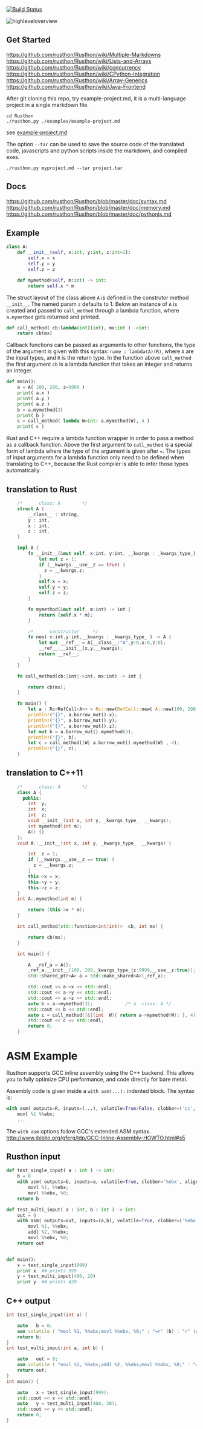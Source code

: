 [![Build Status](https://travis-ci.org/rusthon/Rusthon.svg)](https://travis-ci.org/rusthon/Rusthon)

![highleveloverview](http://rusthon.github.io/Rusthon/images/RusthonC++.svg)

Get Started
-----------
https://github.com/rusthon/Rusthon/wiki/Multiple-Markdowns
https://github.com/rusthon/Rusthon/wiki/Lists-and-Arrays
https://github.com/rusthon/Rusthon/wiki/concurrency
https://github.com/rusthon/Rusthon/wiki/CPython-Integration
https://github.com/rusthon/Rusthon/wiki/Array-Generics
https://github.com/rusthon/Rusthon/wiki/Java-Frontend

After git cloning this repo, try example-project.md, it is a multi-language project in a single markdown file.
```
cd Rusthon
./rusthon.py ./examples/example-project.md
```
see [example-project.md](https://github.com/rusthon/Rusthon/blob/master/examples/example-project.md)

The option `--tar` can be used to save the source code of the translated code,
javascripts and python scripts inside the markdown, and compiled exes.
```
./rusthon.py myproject.md --tar project.tar
```

Docs
----
https://github.com/rusthon/Rusthon/blob/master/doc/syntax.md
https://github.com/rusthon/Rusthon/blob/master/doc/memory.md
https://github.com/rusthon/Rusthon/blob/master/doc/pythonjs.md


Example
-------
```python
class A:
	def __init__(self, x:int, y:int, z:int=1):
		self.x = x
		self.y = y
		self.z = z

	def mymethod(self, m:int) -> int:
		return self.x * m

```
The struct layout of the class above `A` is defined in the construtor method `__init__`.
The named param `z` defaults to 1.
Below an instance of `A` is created and passed to `call_method` through a lambda function,
where `a.mymethod` gets returned and printed.

```python
def call_method( cb:lambda(int)(int), mx:int ) ->int:
	return cb(mx)

```
Callback functions can be passed as arguments to other functions, the type of the argument is given
with this syntax: `name : lambda(A)(R)`, where `A` are the input types, and `R` is the return type.
In the function above `call_method` the first argument `cb` is a lambda function that takes an integer
and returns an integer.

```python
def main():
	a = A( 100, 200, z=9999 )
	print( a.x )
	print( a.y )
	print( a.z )
	b = a.mymethod(3)
	print( b )
	c = call_method( lambda W=int: a.mymethod(W), 4 )
	print( c )

```
Rust and C++ require a lambda function wrapper in order to pass a method as a callback function.
Above the first argument to `call_method` is a special form of lambda where the type of the argument
is given after `=`. The types of input arguments for a lambda function only need to be defined when
translating to C++, because the Rust compiler is able to infer those types automatically. 


translation to Rust
------------
```rust
    /*      class: A        */
    struct A {
        __class__ : string,
        y : int,
        x : int,
        z : int,
    }

    impl A {
        fn __init__(&mut self, x:int, y:int, __kwargs : _kwargs_type_) {
            let mut z = 1;
            if (__kwargs.__use__z == true) {
              z = __kwargs.z;
            }
            self.x = x;
            self.y = y;
            self.z = z;
        }

        fn mymethod(&mut self, m:int) -> int {
            return (self.x * m);
        }

        /*      constructor     */
        fn new( x:int,y:int,__kwargs : _kwargs_type_ ) -> A {
            let mut __ref__ = A{__class__:"A",y:0,x:0,z:0};
            __ref__.__init__(x,y,__kwargs);
            return __ref__; 
        }
    }

    fn call_method(cb:|int|->int, mx:int) -> int {

        return cb(mx);
    }

    fn main() {
        let a : Rc<RefCell<A>> = Rc::new(RefCell::new( A::new(100, 200,_kwargs_type_{z:9999,__use__z:true}) ));
        println!("{}", a.borrow_mut().x);
        println!("{}", a.borrow_mut().y);
        println!("{}", a.borrow_mut().z);
        let mut b = a.borrow_mut().mymethod(3);
        println!("{}", b);
        let c = call_method(|W| a.borrow_mut().mymethod(W) , 4);
        println!("{}", c);
    }

```

translation to C++11
------------
```c++
    /*      class: A        */
    class A {
      public:
        int  y;
        int  x;
        int  z;
        void __init__(int x, int y, _kwargs_type_  __kwargs);
        int mymethod(int m);
        A() {}
    };
    void A::__init__(int x, int y, _kwargs_type_  __kwargs) {

        int  z = 1;
        if (__kwargs.__use__z == true) {
          z = __kwargs.z;
        }
        this->x = x;
        this->y = y;
        this->z = z;
    }
    int A::mymethod(int m) {

        return (this->x * m);
    }

    int call_method(std::function<int(int)>  cb, int mx) {

        return cb(mx);
    }

    int main() {

        A  _ref_a = A{};
        _ref_a.__init__(100, 200,_kwargs_type_{z:9999,__use__z:true});
        std::shared_ptr<A> a = std::make_shared<A>(_ref_a);

        std::cout << a->x << std::endl;
        std::cout << a->y << std::endl;
        std::cout << a->z << std::endl;
        auto b = a->mymethod(3);            /* a  class: A */
        std::cout << b << std::endl;
        auto c = call_method([&](int  W){ return a->mymethod(W); }, 4);         /* new variable */
        std::cout << c << std::endl;
        return 0;
    }
```

ASM Example
===============
Rusthon supports GCC inline assembly using the C++ backend.
This allows you to fully optimize CPU performance, and code directly for bare metal.

Assembly code is given inside a `with asm(...):` indented block.
The syntax is:
```python
with asm( outputs=R, inputs=(...), volatile=True/False, clobber=('cc', 'memory', ...) ):
	movl %1 %%ebx;
	...

```
The `with asm` options follow GCC's extended ASM syntax.
http://www.ibiblio.org/gferg/ldp/GCC-Inline-Assembly-HOWTO.html#s5

Rusthon input
------------

```python
def test_single_input( a : int ) -> int:
	b = 0
	with asm( outputs=b, inputs=a, volatile=True, clobber='%ebx', alignstack=True ):
		movl %1, %%ebx;
		movl %%ebx, %0;
	return b

def test_multi_input( a : int, b : int ) -> int:
	out = 0
	with asm( outputs=out, inputs=(a,b), volatile=True, clobber=('%ebx','memory') ):
		movl %1, %%ebx;
		addl %2, %%ebx;
		movl %%ebx, %0;
	return out


def main():
	x = test_single_input(999)
	print x  ## prints 999
	y = test_multi_input(400, 20)
	print y  ## prints 420
```

C++ output
------------

```c++
int test_single_input(int a) {

	auto   b = 0;
	asm volatile ( "movl %1, %%ebx;movl %%ebx, %0;" : "=r" (b) : "r" (a) : "%ebx" );
	return b;
}
int test_multi_input(int a, int b) {

	auto   out = 0;
	asm volatile ( "movl %1, %%ebx;addl %2, %%ebx;movl %%ebx, %0;" : "=r" (out) : "r" (a),"r" (b) : "%ebx","memory" );
	return out;
}
int main() {

	auto   x = test_single_input(999);
	std::cout << x << std::endl;
	auto   y = test_multi_input(400, 20);
	std::cout << y << std::endl;
	return 0;
}
```